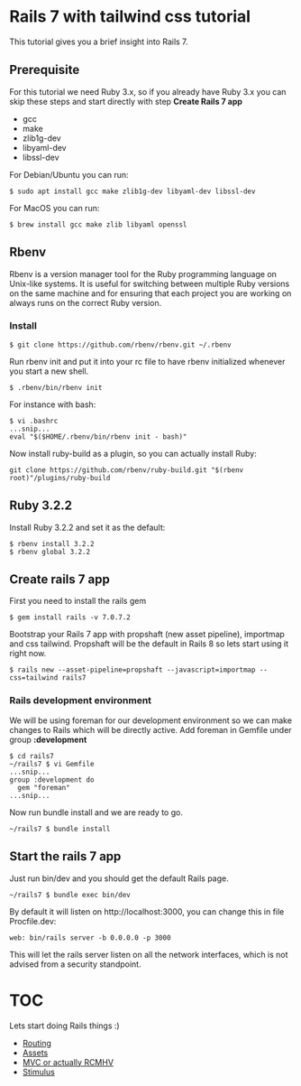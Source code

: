# Rails 7 with tailwind css tutorial
This tutorial gives you a brief insight into Rails 7. 

## Prerequisite
For this tutorial we need Ruby 3.x, so if you already have Ruby 3.x you can skip these steps and start directly with step **Create Rails 7 app**
- gcc
- make
- zlib1g-dev
- libyaml-dev
- libssl-dev

For Debian/Ubuntu you can run:
```
$ sudo apt install gcc make zlib1g-dev libyaml-dev libssl-dev
```
For MacOS you can run:
```
$ brew install gcc make zlib libyaml openssl
```

## Rbenv
Rbenv is a version manager tool for the Ruby programming language on Unix-like systems. It is useful for switching between multiple Ruby versions on the same machine and for ensuring that each project you are working on always runs on the correct Ruby version.
### Install
```
$ git clone https://github.com/rbenv/rbenv.git ~/.rbenv
```
Run rbenv init and put it into your rc file to have rbenv initialized whenever you start a new shell.
```
$ .rbenv/bin/rbenv init
```
For instance with bash:
```
$ vi .bashrc
...snip...
eval "$($HOME/.rbenv/bin/rbenv init - bash)"
```
Now install ruby-build as a plugin, so you can actually install Ruby:
```
git clone https://github.com/rbenv/ruby-build.git "$(rbenv root)"/plugins/ruby-build
```
## Ruby 3.2.2
Install Ruby 3.2.2 and set it as the default:
```
$ rbenv install 3.2.2
$ rbenv global 3.2.2
```
## Create rails 7 app
First you need to install the rails gem
```
$ gem install rails -v 7.0.7.2
```
Bootstrap your Rails 7 app with propshaft (new asset pipeline), importmap and css tailwind. Propshaft will be the default in Rails 8 so lets start using it right now.
```
$ rails new --asset-pipeline=propshaft --javascript=importmap --css=tailwind rails7
```
### Rails development environment
We will be using foreman for our development environment so we can make changes to Rails which will be directly active.
Add foreman in Gemfile under group **:development**
```
$ cd rails7
~/rails7 $ vi Gemfile
...snip...
group :development do
  gem "foreman"
...snip...
```
Now run bundle install and we are ready to go.
```
~/rails7 $ bundle install
```
## Start the rails 7 app
Just run bin/dev and you should get the default Rails page.
```
~/rails7 $ bundle exec bin/dev
```
By default it will listen on http://localhost:3000, you can change this in file Procfile.dev:
```
web: bin/rails server -b 0.0.0.0 -p 3000
```
This will let the rails server listen on all the network interfaces, which is not advised from a security standpoint.

# TOC
Lets start doing Rails things :)
- [Routing](docs/routing.md)
- [Assets](docs/assets.md)
- [MVC or actually RCMHV](docs/RCMHV.md)
- [Stimulus](docs/stimulus.md)
